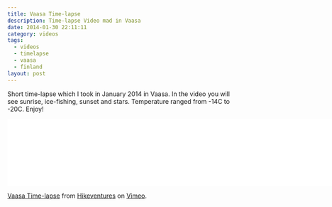 ```yaml
---
title: Vaasa Time-lapse
description: Time-lapse Video mad in Vaasa
date: 2014-01-30 22:11:11
category: videos
tags:
  - videos
  - timelapse
  - vaasa
  - finland
layout: post
---
```

Short time-lapse which I took in January 2014 in Vaasa. In the video you will see sunrise, ice-fishing, sunset and stars. Temperature ranged from -14C to -20C. Enjoy!

<iframe src="//player.vimeo.com/video/85475356" width="850" frameborder="0" webkitallowfullscreen mozallowfullscreen allowfullscreen></iframe> <p><a href="http://vimeo.com/85475356">Vaasa Time-lapse</a> from <a href="http://vimeo.com/user15105973">Hikeventures</a> on <a href="https://vimeo.com">Vimeo</a>.</p>
